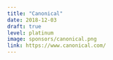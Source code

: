 ```yaml
---
title: "Canonical"
date: 2018-12-03
draft: true
level: platinum
image: sponsors/canonical.png
link: https://www.canonical.com/
---
```



